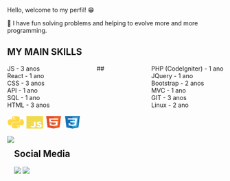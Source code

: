 Hello, welcome to my perfil! 😁

🔭 I have fun solving problems and helping to evolve more and more programming. 

## MY MAIN SKILLS
<div style="display:flex; flex-direction:row; justify-content:space-between;">
  <div>
    JS - 3 anos<br>
    React - 1 ano<br>
    CSS - 3 anos<br>
    API - 1 ano<br>
    SQL - 1 ano<br>
    HTML - 3 anos<br>
  </div>
 ##
  <div>
    PHP  (CodeIgniter) - 1 ano<br>
    JQuery - 1 ano<br>
    Bootstrap - 2 anos<br>
    MVC - 1 ano<br>
    GIT - 3 anos<br>
    Linux - 2 ano <br>
  </div>
</div>


<div style="display: inline_block"><br>
  <img align="center" alt="João-Python" height="30" width="40" src="https://raw.githubusercontent.com/devicons/devicon/master/icons/python/python-plain.svg">
  <img align="center" alt="João-Js" height="30" width="40" src="https://raw.githubusercontent.com/devicons/devicon/master/icons/javascript/javascript-plain.svg">
  <img align="center" alt="João-HTML" height="30" width="40" src="https://raw.githubusercontent.com/devicons/devicon/master/icons/html5/html5-original.svg">
  <img align="center" alt="João-CSS" height="30" width="40" src="https://raw.githubusercontent.com/devicons/devicon/master/icons/css3/css3-original.svg">
  </div>
<br>

<div style="display:flex;flex-wrap:no-wrap;">
 <img height="168" src="https://github-readme-stats-eight-theta.vercel.app/api?username=joaoqueiroz-code&show_icons=true&theme=gotham&include_all_commits=true&count_private=true"/>
<div>
  
## Social Media
  <a href = "mailto: joaoqueiroz-code@gmail.com"><img src="https://img.shields.io/badge/-Gmail-%23EA4335?style=for-the-badge&logo=gmail&logoColor=white" target="_blank"></a>
  <a href="https://www.linkedin.com/in/qvictorz/" target="_blank"><img src="https://img.shields.io/badge/-LinkedIn-%230077B5?style=for-the-badge&logo=linkedin&logoColor=white" target="_blank"></a>
</div>
